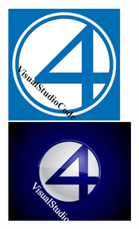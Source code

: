 <span><pre><img src="Untitled.png"/>                                               <img src="Untitle8.png"/></span>
